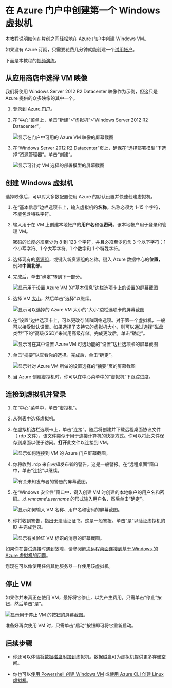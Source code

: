 <!-- Ibiza Portal -->

<properties
	pageTitle="创建第一个 Windows VM | Azure"
	description="了解如何使用 Azure 门户创建第一个 Windows 虚拟机。"
	keywords="Windows 虚拟机,创建虚拟机,虚拟计算机,设置虚拟机"
	services="virtual-machines-windows"
	documentationCenter=""
	authors="cynthn"
	manager="timlt"
	editor=""
	tags="azure-resource-manager"/>
<tags 
	ms.service="virtual-machines-windows"
	ms.date="05/05/2016"
	wacn.date="06/20/2016"/>

# 在 Azure 门户中创建第一个 Windows 虚拟机

本教程说明如何在片刻之间轻松地在 Azure 门户中创建 Windows VM。

如果没有 Azure 订阅，只需要花费几分钟就能创建一个[试用帐户](/pricing/1rmb-trial/)。

下面是本教程的[视频演练](https://channel9.msdn.com/Blogs/Azure-Documentation-Shorts/Create-A-Virtual-Machine-Running-Windows-In-The-Azure-Preview-Portal)。


## 从应用商店中选择 VM 映像

我们将使用 Windows Server 2012 R2 Datacenter 映像作为示例，但这只是 Azure 提供的众多映像的其中一个。

1. 登录到 [Azure 门户](https://portal.azure.cn)。

2. 在“中心”菜单上，单击“新建”>“虚拟机”>“Windows Server 2012 R2 Datacenter”。

	![显示在门户中可用的 Azure VM 映像的屏幕截图](./media/virtual-machines-windows-hero-tutorial/marketplace-new.png)


3. 在“Windows Server 2012 R2 Datacenter”页上，确保在“选择部署模型”下选择“资源管理器”。单击“创建”。

	![显示可针对 VM 选择的部署模型的屏幕截图](./media/virtual-machines-windows-hero-tutorial/deployment-model.png)

## 创建 Windows 虚拟机

选择映像后，可以对大多数配置使用 Azure 的默认设置并快速创建虚拟机。

1. 在“基本信息”边栏选项卡上，输入虚拟机的**名称**。名称必须为 1-15 个字符，不能包含特殊字符。

2. 输入用于在 VM 上创建本地帐户的**用户名**和强**密码**。该本地帐户用于登录和管理 VM。

	密码的长度必须至少为 8 到 123 个字符，并且必须至少包含 3 个以下字符：1 个小写字符、1 个大写字符、1 个数字和 1 个特殊字符。


3. 选择现有的[资源组](/documentation/articles/resource-group-overview#resource-groups)，或键入新资源组的名称。键入 Azure 数据中心的**位置**，例如**中国北部**。

4. 完成后，单击“确定”转到下一部分。

	![显示用于设置 Azure VM 的“基本信息”边栏选项卡上的设置的屏幕截图](./media/virtual-machines-windows-hero-tutorial/basics-blade.png)

	
5. 选择 VM [大小](/documentation/articles/virtual-machines-windows-sizes)，然后单击“选择”以继续。

	![显示可以选择的 Azure VM 大小的“大小”边栏选项卡的屏幕截图](./media/virtual-machines-windows-hero-tutorial/size-blade.png)

6. 在“设置”边栏选项卡上，可以更改存储和网络选项。对于第一个虚拟机，一般可以接受默认设置。如果选择了支持它的虚拟机大小，则可以通过选择“磁盘类型”下的“高级(SSD)”来试用高级存储。完成更改后，单击“确定”。

	![显示可在其中设置 Azure VM 可选功能的“设置”边栏选项卡的屏幕截图](./media/virtual-machines-windows-hero-tutorial/settings-blade.png)

7. 单击“摘要”以查看你的选择。完成后，单击“确定”。

	![显示针对 Azure VM 所做的设置选择的“摘要”页的屏幕截图](./media/virtual-machines-windows-hero-tutorial/summary-blade.png)

8. 当 Azure 创建虚拟机时，你可以在中心菜单中的“虚拟机”下跟踪进度。


## 连接到虚拟机并登录

1.	在“中心”菜单中，单击“虚拟机”。

2.	从列表中选择虚拟机。

3. 在虚拟机边栏选项卡上，单击“连接”。随后将创建并下载远程桌面协议文件（.rdp 文件），该文件类似于用于连接计算机的快捷方式。你可以将此文件保存到桌面以便于访问。**打开**此文件以连接到 VM。

	![显示如何连接到 VM 的 Azure 门户屏幕截图。](./media/virtual-machines-windows-hero-tutorial/connect.png)

4. 你将收到 .rdp 来自未知发布者的警告。这是一般警报。在“远程桌面”窗口中，单击“连接”以继续。

	![有关未知发布者的警告的屏幕截图。](./media/virtual-machines-windows-hero-tutorial/rdp-warn.png)

5. 在“Windows 安全性”窗口中，键入创建 VM 时创建的本地帐户的用户名和密码。以 *vmname*&#92;*username* 的形式输入用户名，然后单击“确定”。

	![显示如何输入 VM 名称、用户名和密码的屏幕截图。](./media/virtual-machines-windows-hero-tutorial/credentials.png)
 	
6.	你将收到警告，指出无法验证证书。这是一般警报。单击“是”以验证虚拟机的 ID 并完成登录。

	![显示有关验证 VM 标识的消息的屏幕截图。](./media/virtual-machines-windows-hero-tutorial/cert-warning.png)


如果你在尝试连接时遇到故障，请参阅[解决远程桌面连接到基于 Windows 的 Azure 虚拟机的问题](/documentation/articles/virtual-machines-windows-troubleshoot-rdp-connection)。

您现在可以像使用任何其他服务器一样使用该虚拟机。

## 停止 VM

如果你并未真正在使用 VM，最好将它停止，以免产生费用。只需单击“停止”按钮，然后单击“是”。

![显示用于停止 VM 的按钮的屏幕截图。](./media/virtual-machines-windows-hero-tutorial/stop-vm.png)
	
准备好再次使用 VM 时，只需单击“启动”按钮即可将它重新启动。


## 后续步骤

* 你还可以体验[将数据磁盘附加到](/documentation/articles/virtual-machines-windows-attach-disk-portal)虚拟机。数据磁盘可为虚拟机提供更多存储空间。

* 你也可以[使用 Powershell 创建 Windows VM](/documentation/articles/virtual-machines-windows-ps-create) 或[使用 Azure CLI 创建 Linux 虚拟机](/documentation/articles/virtual-machines-linux-quick-create-cli)。

<!---HONumber=Mooncake_0613_2016-->